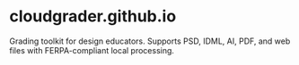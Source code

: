 # cloudgrader.github.io
Grading toolkit for design educators. Supports PSD, IDML, AI, PDF, and web files with FERPA-compliant local processing.
